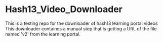 # Hash13_Video_Downloader
This is a testing repo for the downloader of hash13 learning portal videos
This downloader containes a manual step that is getting a URL of the file named 'v2' from the learning portal.
